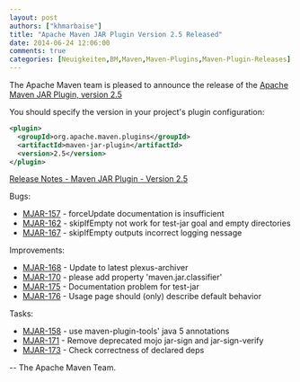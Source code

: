 ```yaml
---
layout: post
authors: ["khmarbaise"]
title: "Apache Maven JAR Plugin Version 2.5 Released"
date: 2014-06-24 12:06:00
comments: true
categories: [Neuigkeiten,BM,Maven,Maven-Plugins,Maven-Plugin-Releases]
---
```

The Apache Maven team is pleased to announce the release of the 
[Apache Maven JAR Plugin, version 2.5](https://maven.apache.org/plugins/maven-jar-plugin/)


You should specify the version in your project's plugin configuration:

```xml
<plugin>
  <groupId>org.apache.maven.plugins</groupId>
  <artifactId>maven-jar-plugin</artifactId>
  <version>2.5</version>
</plugin>
```
<!-- more -->

[Release Notes - Maven JAR Plugin - Version 2.5](http://jira.codehaus.org/secure/ReleaseNote.jspa?projectId=11137&version=18297)

Bugs:

 * [MJAR-157](https://issues.apache.org/jira/browse/MJAR-157) - forceUpdate documentation is insufficient
 * [MJAR-162](https://issues.apache.org/jira/browse/MJAR-162) - skipIfEmpty not work for test-jar goal and empty directories
 * [MJAR-167](https://issues.apache.org/jira/browse/MJAR-167) - skipIfEmpty outputs incorrect logging nessage

Improvements:

 * [MJAR-168](https://issues.apache.org/jira/browse/MJAR-168) - Update to latest plexus-archiver
 * [MJAR-170](https://issues.apache.org/jira/browse/MJAR-170) - please add property 'maven.jar.classifier'
 * [MJAR-175](https://issues.apache.org/jira/browse/MJAR-175) - Documentation problem for test-jar
 * [MJAR-176](https://issues.apache.org/jira/browse/MJAR-176) - Usage page should (only) describe default behavior

Tasks:

 * [MJAR-158](https://issues.apache.org/jira/browse/MJAR-158) - use maven-plugin-tools' java 5 annotations
 * [MJAR-171](https://issues.apache.org/jira/browse/MJAR-171) - Remove deprecated mojo jar-sign and jar-sign-verify
 * [MJAR-173](https://issues.apache.org/jira/browse/MJAR-173) - Check correctness of declared deps

-- The Apache Maven Team.
